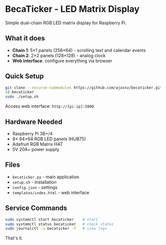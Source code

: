 # BecaTicker - LED Matrix Display

Simple dual-chain RGB LED matrix display for Raspberry Pi.

## What it does

- **Chain 1**: 5×1 panels (256×64) - scrolling text and calendar events
- **Chain 2**: 2×2 panels (128×128) - analog clock
- **Web interface**: configure everything via browser

## Quick Setup

```bash
git clone --recurse-submodules https://github.com/ajasnz/becaticker.git
cd becaticker
sudo ./setup.sh
```

Access web interface: `http://[pi-ip]:5000`

## Hardware Needed

- Raspberry Pi 3B+/4
- 8× 64×64 RGB LED panels (HUB75)
- Adafruit RGB Matrix HAT
- 5V 20A+ power supply

## Files

- `becaticker.py` - main application
- `setup.sh` - installation
- `config.json` - settings
- `templates/index.html` - web interface

## Service Commands

```bash
sudo systemctl start becaticker    # start
sudo systemctl status becaticker   # check status
sudo journalctl -u becaticker -f   # view logs
```

That's it.